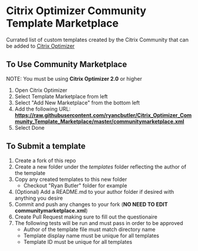 # Citrix Optimizer Community Template Marketplace
Currated list of custom templates created by the Citrix Community that can be added to [Citrix Optimizer](https://support.citrix.com/article/CTX224676)

## To Use Community Marketplace
NOTE: You must be using **Citrix Optimizer 2.0** or higher

1. Open Citrix Optimizer
2. Select Template Marketplace from left
3. Select "Add New Marketplace" from the bottom left
4. Add the following URL:
**https://raw.githubusercontent.com/ryancbutler/Citrix_Optimizer_Community_Template_Marketplace/master/communitymarketplace.xml**
5. Select Done

## To Submit a template

1. Create a fork of this repo
2. Create a new folder under the *templates* folder reflecting the author of the template
3. Copy any created templates to this new folder
    - Checkout "Ryan Butler" folder for example
4. (Optional) Add a README.md to your author folder if desired with anything you desire
5. Commit and push any changes to your fork (**NO NEED TO EDIT communitymarketplace.xml**)
6. Create Pull Request making sure to fill out the questionaire
7. The following tests will be run and must pass in order to be approved
    - Author of the template file must match directory name
    - Template display name must be unique for all templates
    - Template ID must be unique for all templates